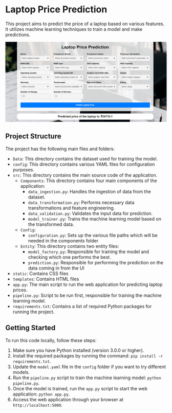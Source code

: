 # Laptop Price Prediction

This project aims to predict the price of a laptop based on various features. It utilizes machine learning techniques to train a model and make predictions.

<img src= 'static/preview.png'/>

## Project Structure

The project has the following main files and folders:

- `Data`: This directory contains the dataset used for training the model.
- `config`: This directory contains various YAML files for configuration purposes.
- `src`: This directory contains the main source code of the application.
  - `Components`: This directory contains four main components of the application:
    - `data_ingestion.py`: Handles the ingestion of data from the dataset.
    - `data_transformation.py`: Performs necessary data transformations and feature engineering.
    - `data_validation.py`: Validates the input data for prediction.
    - `model_trainer.py`: Trains the machine learning model based on the transformed data.
  - `Config`: 
    - `configuration.py`: Sets up the various file paths which will be needed in the components folder
  - `Entity`: This directory contains two entity files:
    - `model_factory.py`: Responsible for training the model and checking which one performs the best.
    - `prediction.py`: Responsible for performing the prediction on the data coming in from the UI
- `static`: Contains CSS files
- `templates`: Contains HTML files
- `app.py`: The main script to run the web application for predicting laptop prices.
- `pipeline.py`: Script to be run first, responsible for training the machine learning model.
- `requirements.txt`: Contains a list of required Python packages for running the project.

## Getting Started

To run this code locally, follow these steps:

1. Make sure you have Python installed (version 3.0.0 or higher).
2. Install the required packages by running the command: `pip install -r requirements.txt`.
3. Update the `model.yaml` file in the `config` folder if you want to try different models.
4. Run the `pipeline.py` script to train the machine learning model: `python pipeline.py`.
5. Once the model is trained, run the `app.py` script to start the web application: `python app.py`.
6. Access the web application through your browser at `http://localhost:5000`.

